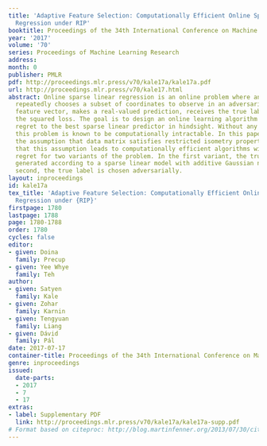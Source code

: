 ```yaml
---
title: 'Adaptive Feature Selection: Computationally Efficient Online Sparse Linear
  Regression under RIP'
booktitle: Proceedings of the 34th International Conference on Machine Learning
year: '2017'
volume: '70'
series: Proceedings of Machine Learning Research
address: 
month: 0
publisher: PMLR
pdf: http://proceedings.mlr.press/v70/kale17a/kale17a.pdf
url: http://proceedings.mlr.press/v70/kale17.html
abstract: Online sparse linear regression is an online problem where an algorithm
  repeatedly chooses a subset of coordinates to observe in an adversarially chosen
  feature vector, makes a real-valued prediction, receives the true label, and incurs
  the squared loss. The goal is to design an online learning algorithm with sublinear
  regret to the best sparse linear predictor in hindsight. Without any assumptions,
  this problem is known to be computationally intractable. In this paper, we make
  the assumption that data matrix satisfies restricted isometry property, and show
  that this assumption leads to computationally efficient algorithms with sublinear
  regret for two variants of the problem. In the first variant, the true label is
  generated according to a sparse linear model with additive Gaussian noise. In the
  second, the true label is chosen adversarially.
layout: inproceedings
id: kale17a
tex_title: 'Adaptive Feature Selection: Computationally Efficient Online Sparse Linear
  Regression under {RIP}'
firstpage: 1780
lastpage: 1788
page: 1780-1788
order: 1780
cycles: false
editor:
- given: Doina
  family: Precup
- given: Yee Whye
  family: Teh
author:
- given: Satyen
  family: Kale
- given: Zohar
  family: Karnin
- given: Tengyuan
  family: Liang
- given: Dávid
  family: Pál
date: 2017-07-17
container-title: Proceedings of the 34th International Conference on Machine Learning
genre: inproceedings
issued:
  date-parts:
  - 2017
  - 7
  - 17
extras:
- label: Supplementary PDF
  link: http://proceedings.mlr.press/v70/kale17a/kale17a-supp.pdf
# Format based on citeproc: http://blog.martinfenner.org/2013/07/30/citeproc-yaml-for-bibliographies/
---
```

